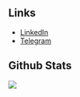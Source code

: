 ## Links

* [LinkedIn](https://www.linkedin.com/in/pavel-yaumenou/)
* [Telegram](https://t.me/EvmenovPavel)


## Github Stats  
<div align=""><img src="https://github-readme-stats.vercel.app/api?username=evmenovpavel&show_icons=true&count_private=true&hide_border=true" align="center" /></div>
<br/>  
